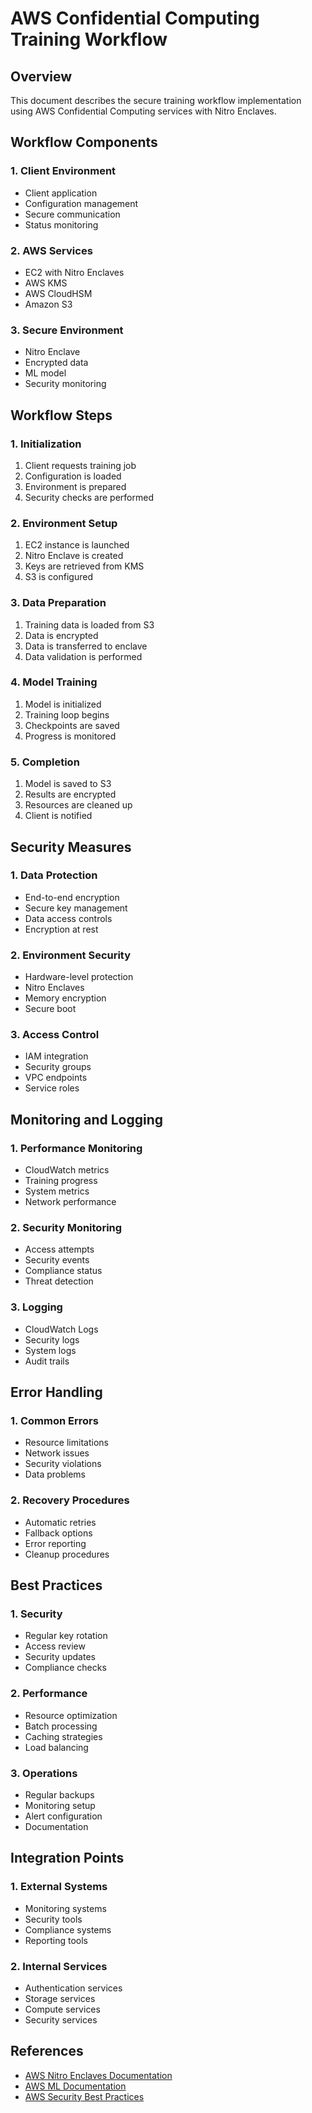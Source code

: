 # AWS Confidential Computing Training Workflow

## Overview

This document describes the secure training workflow implementation using AWS Confidential Computing services with Nitro Enclaves.

## Workflow Components

### 1. Client Environment
- Client application
- Configuration management
- Secure communication
- Status monitoring

### 2. AWS Services
- EC2 with Nitro Enclaves
- AWS KMS
- AWS CloudHSM
- Amazon S3

### 3. Secure Environment
- Nitro Enclave
- Encrypted data
- ML model
- Security monitoring

## Workflow Steps

### 1. Initialization
1. Client requests training job
2. Configuration is loaded
3. Environment is prepared
4. Security checks are performed

### 2. Environment Setup
1. EC2 instance is launched
2. Nitro Enclave is created
3. Keys are retrieved from KMS
4. S3 is configured

### 3. Data Preparation
1. Training data is loaded from S3
2. Data is encrypted
3. Data is transferred to enclave
4. Data validation is performed

### 4. Model Training
1. Model is initialized
2. Training loop begins
3. Checkpoints are saved
4. Progress is monitored

### 5. Completion
1. Model is saved to S3
2. Results are encrypted
3. Resources are cleaned up
4. Client is notified

## Security Measures

### 1. Data Protection
- End-to-end encryption
- Secure key management
- Data access controls
- Encryption at rest

### 2. Environment Security
- Hardware-level protection
- Nitro Enclaves
- Memory encryption
- Secure boot

### 3. Access Control
- IAM integration
- Security groups
- VPC endpoints
- Service roles

## Monitoring and Logging

### 1. Performance Monitoring
- CloudWatch metrics
- Training progress
- System metrics
- Network performance

### 2. Security Monitoring
- Access attempts
- Security events
- Compliance status
- Threat detection

### 3. Logging
- CloudWatch Logs
- Security logs
- System logs
- Audit trails

## Error Handling

### 1. Common Errors
- Resource limitations
- Network issues
- Security violations
- Data problems

### 2. Recovery Procedures
- Automatic retries
- Fallback options
- Error reporting
- Cleanup procedures

## Best Practices

### 1. Security
- Regular key rotation
- Access review
- Security updates
- Compliance checks

### 2. Performance
- Resource optimization
- Batch processing
- Caching strategies
- Load balancing

### 3. Operations
- Regular backups
- Monitoring setup
- Alert configuration
- Documentation

## Integration Points

### 1. External Systems
- Monitoring systems
- Security tools
- Compliance systems
- Reporting tools

### 2. Internal Services
- Authentication services
- Storage services
- Compute services
- Security services

## References

- [AWS Nitro Enclaves Documentation](https://docs.aws.amazon.com/enclaves/latest/user/nitro-enclave.html)
- [AWS ML Documentation](https://docs.aws.amazon.com/machine-learning/)
- [AWS Security Best Practices](https://docs.aws.amazon.com/wellarchitected/latest/security-pillar/welcome.html) 